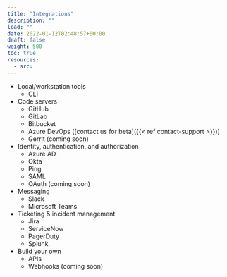 ```yaml
---
title: "Integrations"
description: ""
lead: ""
date: 2022-01-12T02:48:57+00:00
draft: false
weight: 500
toc: true
resources:
  - src:
---
```


- Local/workstation tools
  - CLI
- Code servers
  - GitHub
  - GitLab
  - Bitbucket
  - Azure DevOps ([contact us for beta]({{< ref contact-support >}}))
  - Gerrit (coming soon)
- Identity, authentication, and authorization
  - Azure AD
  - Okta
  - Ping
  - SAML
  - OAuth (coming soon)
- Messaging
  - Slack
  - Microsoft Teams
- Ticketing & incident management
  - Jira
  - ServiceNow
  - PagerDuty
  - Splunk
- Build your own
  - APIs
  - Webhooks (coming soon)
